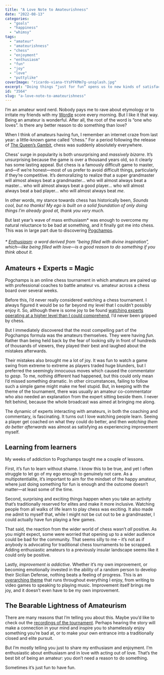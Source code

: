 ```yaml
---
title: "A Love Note to Amateurishness"
date: "2022-08-13"
categories: 
  - "goals"
  - "happiness"
  - "whimsy"
tags: 
  - "amateur"
  - "amateurishness"
  - "chess"
  - "enjoyment"
  - "enthusiasm"
  - "fun"
  - "joy"
  - "love"
  - "puttylike"
coverImage: "ricardo-viana-tYsPFKMm7g-unsplash.jpg"
excerpt: "Doing things “just for fun” opens us to new kinds of satisfaction, joy and enthusiasm."
id: "3564"
slug: "a-love-note-to-amateurishness"
---
```


I’m an amateur word nerd. Nobody pays me to rave about etymology or to irritate my friends with my [Wordle](https://www.powerlanguage.co.uk/wordle/) score every morning. But I like it that way. Being an amateur is wonderful. After all, the root of the word is “one who loves”. Is there any better reason to do something than love?

<!--more-->

When I think of amateurs having fun, I remember an internet craze from last year: a little-known game called “chess.” For a period following the release of [The Queen’s Gambit](https://en.wikipedia.org/wiki/The_Queen%27s_Gambit_(miniseries)), chess was suddenly absolutely everywhere.

Chess’ surge in popularity is both unsurprising and _massively bizarre_. It’s unsurprising because the game is over a thousand years old, so it clearly has some lasting appeal. But chess is a famously difficult game to master, and—if we’re honest—most of us prefer to avoid difficult things, particularly if they’re competitive. It’s demoralizing to realize that a super grandmaster will almost always beat a grandmaster… who will almost always beat a master… who will almost always beat a good player… who will almost always beat a bad player… who will almost always beat _me_.

In other words, my stance towards chess has historically been, _Sounds cool, but no thanks! My ego is built on a solid foundation of only doing things I’m already good at, thank you very much._

But last year’s wave of mass enthusiasm\* was enough to overcome my natural reluctance to be bad at something, and it finally got me into chess. This was in large part due to discovering [Pogchamps](https://en.wikipedia.org/wiki/PogChamps).

###### \* [Enthusiasm](https://www.etymonline.com/word/enthusiasm): a word derived from “being filled with divine inspiration”, which—like being filled with love—is a good reason to do something if you think about it.

## Amateurs + Experts = Magic

Pogchamps is an online chess tournament in which amateurs are paired up with professional coaches to battle amateur vs. amateur across a chess board over several weeks.

Before this, I’d never really considered watching a chess tournament. I always figured it would be so far beyond my level that I couldn’t possibly enjoy it. So, although there is some joy to be found [watching experts operating at a higher level than I could comprehend](https://puttylike.com/how-deep-is-your-love-for-what-you-do/), I’d never been gripped by chess.

But I immediately discovered that the most compelling part of the Pogchamps formula was the amateurs themselves. They were having _fun_. Rather than being held back by the fear of looking silly in front of hundreds of thousands of viewers, they played their best and laughed about the mistakes afterwards.

Their mistakes also brought me a lot of joy. It was fun to watch a game swing from extreme to extreme as players traded huge blunders, but I preferred the seemingly innocuous moves which caused the commentator to _gasp_. To me, nothing different had happened, but this could only mean I’d missed something dramatic. In other circumstances, failing to follow such a simple game might make me feel stupid. But, in keeping with the theme of the tournament, there was usually an amateur co-commentator who also needed an explanation from the expert sitting beside them. I never felt behind, because the whole broadcast was aimed at bringing me along.

The dynamic of experts interacting with amateurs, in both the coaching and commentary, is fascinating. It turns out I love watching people learn. Seeing a player get coached on what they could do better, and then _watching them do better afterwards_ was almost as satisfying as experiencing improvement myself.

## Learning from learners

My weeks of addiction to Pogchamps taught me a couple of lessons.

First, it’s fun to learn without shame. I know this to be true, and yet I often struggle to let go of my ego enough to genuinely not care. As a multipotentialite, it’s important to aim for the mindset of the happy amateur, where just doing something for fun is enough and the outcome doesn’t matter—at least some of the time.

Second, surprising and exciting things happen when you take an activity that’s traditionally reserved for elites and make it more inclusive. Watching people from all walks of life learn to play chess was exciting. It also made me admit to myself that, while I might not be cut out to be a grandmaster, I could actually have fun playing a few games.

That said, the reaction from the wider world of chess wasn’t _all_ positive. As you might expect, some were worried that opening up to a wider audience could be bad for the community. That seems silly to me – it’s not as if anybody is advocating for traditional chess tournaments to be scrapped. Adding enthusiastic amateurs to a previously insular landscape seems like it could only be positive.

Lastly, _improvement is addictive_. Whether it’s my own improvement, or becoming emotionally invested in the ability of a random person to develop their Sicilian Defense, nothing beats a feeling of progress. This is an [overarching theme](https://puttylike.com/how-to-work-out-your-overarching-theme/) that runs throughout everything I enjoy, from writing to video games to speaking to playing music. Improvement itself brings me joy, and it doesn’t even have to be my own improvement.

## The Bearable Lightness of Amateurism

There are many reasons that I’m telling you about this. Maybe you’d like to check out the [recordings of the tournament](https://www.twitch.tv/chess/videos). Perhaps hearing the story will make a connection in your mind and inspire you to shamelessly enjoy something you’re bad at, or to make your own entrance into a traditionally closed and elite pursuit.

But I’m mostly telling you just to share my enthusiasm and enjoyment. I’m enthusiastic about enthusiasm and in love with acting out of love. That’s the best bit of being an amateur: you don’t need a reason to do something.

Sometimes it’s just fun to have fun.

